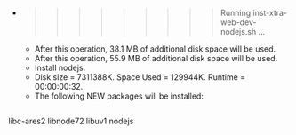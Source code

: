 * >>>>>>>>> Running inst-xtra-web-dev-nodejs.sh ...
  * After this operation, 38.1 MB of additional disk space will be used.
  * After this operation, 55.9 MB of additional disk space will be used.
  * Install nodejs.
  * Disk size = 7311388K. Space Used = 129944K. Runtime = 00:00:00:32.
  * The following NEW packages will be installed:
  ```bash
libc-ares2 libnode72 libuv1 nodejs
  ```
